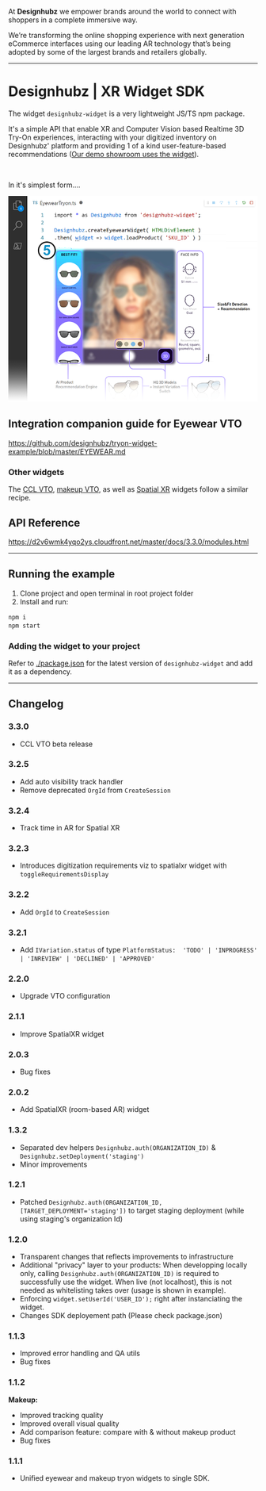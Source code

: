 At **Designhubz** we empower brands around the world to connect with shoppers in a complete immersive way.

We’re transforming the online shopping experience with next generation eCommerce interfaces using our leading AR technology that’s being adopted by some of the largest brands and retailers globally.

---

# Designhubz | XR Widget SDK

The widget `designhubz-widget` is a very lightweight JS/TS npm package.

It's a simple API that enable XR and Computer Vision based Realtime 3D Try-On experiences, interacting with your digitized inventory on Designhubz' platform and providing 1 of a kind user-feature-based recommendations ([Our demo showroom uses the widget](https://eyewear.designhubz.com/)).

<br>

In it's simplest form....

![designhubz-widget](./graphic.png)


## Integration companion guide for Eyewear VTO

https://github.com/designhubz/tryon-widget-example/blob/master/EYEWEAR.md

### Other widgets
The [CCL VTO](./src/ccl.ts), [makeup VTO](./src/makeup.ts), as well as [Spatial XR](./src/spatialXR.ts) widgets follow a similar recipe.


## API Reference

https://d2v6wmk4yqo2ys.cloudfront.net/master/docs/3.3.0/modules.html

---

## Running the example
1. Clone project and open terminal in root project folder
2. Install and run:
  ```bash
  npm i
  npm start
  ```

### Adding the widget to your project
Refer to [./package.json](./package.json) for the latest version of `designhubz-widget` and add it as a dependency.

---

## Changelog

### 3.3.0
- CCL VTO beta release

### 3.2.5
- Add auto visibility track handler
- Remove deprecated `OrgId` from `CreateSession`

### 3.2.4
- Track time in AR for Spatial XR

### 3.2.3
- Introduces digitization requirements viz to spatialxr widget with `toggleRequirementsDisplay`

### 3.2.2
- Add `OrgId` to `CreateSession`

### 3.2.1
- Add `IVariation.status` of type `PlatformStatus:  'TODO' | 'INPROGRESS' | 'INREVIEW' | 'DECLINED' | 'APPROVED'`

### 2.2.0
- Upgrade VTO configuration

### 2.1.1
- Improve SpatialXR widget

### 2.0.3
- Bug fixes

### 2.0.2
- Add SpatialXR (room-based AR) widget

### 1.3.2
- Separated dev helpers `Designhubz.auth(ORGANIZATION_ID)` & `Designhubz.setDeployment('staging')`
- Minor improvements

### 1.2.1

- Patched `Designhubz.auth(ORGANIZATION_ID, [TARGET_DEPLOYMENT='staging'])` to target staging deployment (while using staging's organization Id)

### 1.2.0

- Transparent changes that reflects improvements to infrastructure
- Additional "privacy" layer to your products: When developping locally only, calling `Designhubz.auth(ORGANIZATION_ID)` is required to successfully use the widget. When live (not localhost), this is not needed as whitelisting takes over (usage is shown in example).
- Enforcing `widget.setUserId('USER_ID');` right after instanciating the widget.
- Changes SDK deployement path (Please check package.json)

### 1.1.3

- Improved error handling and QA utils
- Bug fixes

### 1.1.2

**Makeup:**
- Improved tracking quality
- Improved overall visual quality 
- Add comparison feature: compare with & without makeup product
- Bug fixes

### 1.1.1

- Unified eyewear and makeup tryon widgets to single SDK.
